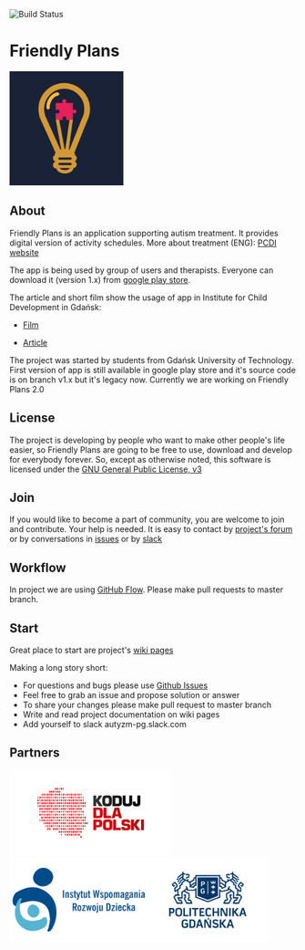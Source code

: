 ![Build Status](https://travis-ci.org/autyzm-pg/friendly-plans.svg?branch=master)

# Friendly Plans
<img src="/doc/graphic/friendly-plan-logo.png" width="200" height="200" />

## About
Friendly Plans is an application supporting autism treatment.
It provides digital version of activity schedules. More about treatment (ENG): [PCDI website](http://www.pcdi.org/resources/videos.html)

The app is being used by group of users and therapists. Everyone can download it (version 1.x) from [google play store](https://play.google.com/store/apps/details?id=com.przyjaznydamianek&hl=pl).

The article and short film show the usage of app in Institute for Child Development in Gdańsk:

- [Film](https://www.youtube.com/watch?v=zI0ma_XnmCc)

- [Article](http://iwrd.pl/pl/fundacja/aplikacja-przyjazny-plan-dostepna)

The project was started by students from Gdańsk University of Technology. First version of app is still available in google play store and it's source code is on branch v1.x but it's legacy now. Currently we are working on Friendly Plans 2.0
## License
The project is developing by people who want to make other people's life easier, so Friendly Plans are going to be free to use, download and develop for everybody forever.
So, except as otherwise noted, this software is licensed under the [GNU General Public License, v3](https://www.gnu.org/licenses/gpl-3.0.txt)
## Join
If you would like to become a part of community, you are welcome to join and contribute. Your help is needed. It is easy to contact by [project's forum](http://autyzm.eti.pg.gda.pl/forum/) or by conversations in [issues](https://github.com/autyzm-pg/friendly-plans/issues) or by [slack](https://autyzm-pg.slack.com) 
## Workflow
In project we are using [GitHub Flow](https://guides.github.com/introduction/flow/). Please make pull requests to master branch.
## Start
Great place to start are project's [wiki pages](https://github.com/autyzm-pg/friendly-plans/wiki/Getting-started)

Making a long story short:

- For questions and bugs please use [Github Issues](https://github.com/autyzm-pg/friendly-plans/issues)
- Feel free to grab an issue and propose solution or answer
- To share your changes please make pull request to master branch
- Write and read project documentation on wiki pages
- Add yourself to slack autyzm-pg.slack.com

## Partners
<img src="/doc/graphic/kdp-logo.jpg" height="150" /><img src="/doc/graphic/iwrd-logo.png" height="150" /><img src="/doc/graphic/pg-logo.jpg" height="150" />
